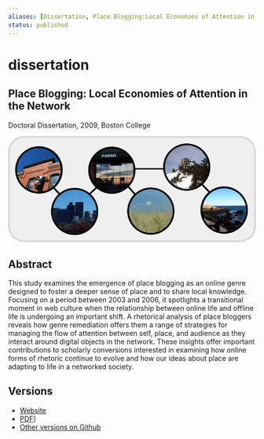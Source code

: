 ```yaml
---
aliases: [Dissertation, Place Blogging:Local Economies of Attention in the Network ]
status: published
---
```

# dissertation

## Place Blogging: Local Economies of Attention in the Network
Doctoral Dissertation, 2009, Boston College

![Place Blogging Cover Image](https://raw.githubusercontent.com/tlindgren/placeblogging/master/images/placeblogging-image.jpg)

## Abstract
This study examines the emergence of place blogging as an online genre designed to foster a deeper sense of place and to share local knowledge. Focusing on a period between 2003 and 2006, it spotlights a transitional moment in web culture when the relationship between online life and offline life is undergoing an important shift. A rhetorical analysis of place bloggers reveals how genre remediation offers them a range of strategies for managing the flow of attention between self, place, and audience as they interact around digital objects in the network. These insights offer important contributions to scholarly conversions interested in examining how online forms of rhetoric continue to evolve and how our ideas about place are adapting to life in a networked society.

## Versions
- [Website](http://placeblogging.com)
- [PDF](https://github.com/tlindgren/placeblogging/blob/master/PDF/placeblogging-pdf.pdf?raw=true)]
- [Other versions on Github](https://github.com/tlindgren/placeblogging)
